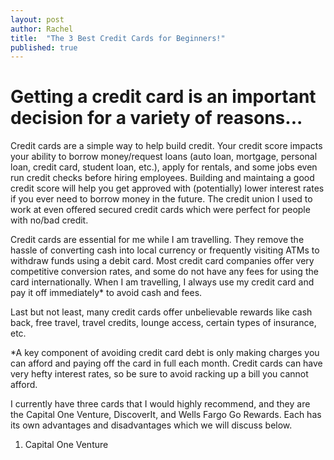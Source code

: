 ```yaml
---
layout: post
author: Rachel
title:  "The 3 Best Credit Cards for Beginners!"
published: true
---
```


# Getting a credit card is an important decision for a variety of reasons...

Credit cards are a simple way to help build credit. Your credit score impacts your ability to borrow money/request loans (auto loan, mortgage, personal loan, credit card, student loan, etc.), apply for rentals, and some jobs even run credit checks before hiring employees. Building and maintaing a good credit score will help you get approved with (potentially) lower interest rates if you ever need to borrow money in the future. The credit union I used to work at even offered secured credit cards which were perfect for people with no/bad credit. 

Credit cards are essential for me while I am travelling. They remove the hassle of converting cash into local currency or frequently visiting ATMs to withdraw funds using a debit card. Most credit card companies offer very competitive conversion rates, and some do not have any fees for using the card internationally. When I am travelling, I always use my credit card and pay it off immediately* to avoid cash and fees. 

Last but not least, many credit cards offer unbelievable rewards like cash back, free travel, travel credits, lounge access, certain types of insurance, etc. 

*A key component of avoiding credit card debt is only making charges you can afford and paying off the card in full each month. Credit cards can have very hefty interest rates, so be sure to avoid racking up a bill you cannot afford. 

I currently have three cards that I would highly recommend, and they are the Capital One Venture, DiscoverIt, and Wells Fargo Go Rewards. Each has its own advantages and disadvantages which we will discuss below. 

1. Capital One Venture 


